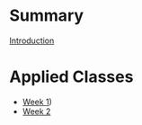 # Summary

[Introduction](introduction.md)

# Applied Classes
- [Week 1](applied/week1.md))
- [Week 2](applied/week2.md)